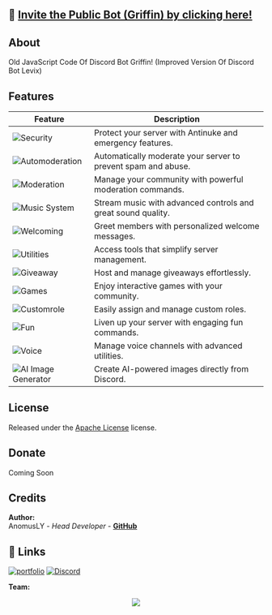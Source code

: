 ## 🔗 [Invite the Public Bot (Griffin) by clicking here!]([https://discord.com/oauth2/authorize?client_id=1358516564680511791&permissions=2113268958&scope=bot](https://discord.com/oauth2/authorize?client_id=1361011361966068022&permissions=2113268958&scope=bot))

## About

Old JavaScript Code Of Discord Bot Griffin! (Improved Version Of Discord Bot Levix)

## Features

| Feature                 | Description                                                      |
|-------------------------|------------------------------------------------------------------|
| ![Security](https://img.shields.io/badge/Security-Antinuke%20%26%20Emergency-red?style=for-the-badge) | Protect your server with Antinuke and emergency features. |
| ![Automoderation](https://img.shields.io/badge/Automoderation-Advanced-red?style=for-the-badge) | Automatically moderate your server to prevent spam and abuse. |
| ![Moderation](https://img.shields.io/badge/Moderation-Essential%20Tools-red?style=for-the-badge) | Manage your community with powerful moderation commands. |
| ![Music System](https://img.shields.io/badge/Music%20System-High%20Quality-red?style=for-the-badge) | Stream music with advanced controls and great sound quality. |
| ![Welcoming](https://img.shields.io/badge/Welcoming-Customizable-red?style=for-the-badge) | Greet members with personalized welcome messages. |
| ![Utilities](https://img.shields.io/badge/Utilities-Efficient%20Tools-red?style=for-the-badge) | Access tools that simplify server management. |
| ![Giveaway](https://img.shields.io/badge/Giveaway-Easy%20Management-red?style=for-the-badge) | Host and manage giveaways effortlessly. |
| ![Games](https://img.shields.io/badge/Games-Fun%20%26%20Interactive-red?style=for-the-badge) | Enjoy interactive games with your community. |
| ![Customrole](https://img.shields.io/badge/Customrole-Role%20Management-red?style=for-the-badge) | Easily assign and manage custom roles. |
| ![Fun](https://img.shields.io/badge/Fun-Entertainment%20Commands-red?style=for-the-badge) | Liven up your server with engaging fun commands. |
| ![Voice](https://img.shields.io/badge/Voice-Channel%20Control-red?style=for-the-badge) | Manage voice channels with advanced utilities. |
| ![AI Image Generator](https://img.shields.io/badge/AI%20Image%20Generator-Stunning%20Visuals-red?style=for-the-badge) | Create AI-powered images directly from Discord. |


## License
Released under the [Apache License](http://www.apache.org/licenses/LICENSE-2.0) license.

## Donate
Coming Soon

## Credits
**Author:**  
AnomusLY - *Head Developer* - **[GitHub](https://github.com/anomusly)**
## 🔗 Links
[![portfolio](https://img.shields.io/badge/my_portfolio-000?style=for-the-badge&logo=ko-fi&logoColor=white)](https://anomusly.vercel.app/)
[![Discord](https://img.shields.io/badge/Discord-0A66C2?style=for-the-badge&logo=linkedin&logoColor=white)](https://discord.com/invite/T3vsnc6SWb/)

**Team:**
<div align="center">
  <a href="https://discord.com/invite/odx">
    <img src="https://discordapp.com/api/guilds/1359926463570251977/widget.png?style=banner2">
  </a>
</div>

